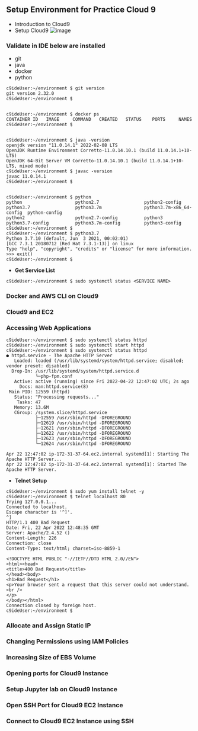 ## Setup Environment for Practice Cloud 9
* Introduction to Cloud9
* Setup Cloud9
![image](https://user-images.githubusercontent.com/4485129/162073604-d9bb5d8e-ccd9-44dd-a472-5b53ff7252d1.png)

### **Validate in IDE below are installed**
  * git
  * java  
  * docker
  * python
```
c9ideUser:~/environment $ git version
git version 2.32.0
c9ideUser:~/environment $ 


c9ideUser:~/environment $ docker ps
CONTAINER ID   IMAGE     COMMAND   CREATED   STATUS    PORTS     NAMES
c9ideUser:~/environment $ 


c9ideUser:~/environment $ java -version
openjdk version "11.0.14.1" 2022-02-08 LTS
OpenJDK Runtime Environment Corretto-11.0.14.10.1 (build 11.0.14.1+10-LTS)
OpenJDK 64-Bit Server VM Corretto-11.0.14.10.1 (build 11.0.14.1+10-LTS, mixed mode)
c9ideUser:~/environment $ javac -version
javac 11.0.14.1
c9ideUser:~/environment $ 


c9ideUser:~/environment $ python
python                    python2.7                 python2-config            python3.7                 python3.7m                python3.7m-x86_64-config  python-config             
python2                   python2.7-config          python3                   python3.7-config          python3.7m-config         python3-config            
c9ideUser:~/environment $ 
c9ideUser:~/environment $ python3.7 
Python 3.7.10 (default, Jun  3 2021, 00:02:01) 
[GCC 7.3.1 20180712 (Red Hat 7.3.1-13)] on linux
Type "help", "copyright", "credits" or "license" for more information.
>>> exit()
c9ideUser:~/environment $ 
```
* **Get Service List** 
```
c9ideUser:~/environment $ sudo systemctl status <SERVICE NAME>
```

### Docker and AWS CLI on Cloud9

### Cloud9 and EC2
### Accessing Web Applications
```
c9ideUser:~/environment $ sudo systemctl status httpd
c9ideUser:~/environment $ sudo systemctl start httpd
c9ideUser:~/environment $ sudo systemctl status httpd                                                                                                                                                                              
● httpd.service - The Apache HTTP Server
   Loaded: loaded (/usr/lib/systemd/system/httpd.service; disabled; vendor preset: disabled)
  Drop-In: /usr/lib/systemd/system/httpd.service.d
           └─php-fpm.conf
   Active: active (running) since Fri 2022-04-22 12:47:02 UTC; 2s ago
     Docs: man:httpd.service(8)
 Main PID: 12559 (httpd)
   Status: "Processing requests..."
    Tasks: 47
   Memory: 13.6M
   CGroup: /system.slice/httpd.service
           ├─12559 /usr/sbin/httpd -DFOREGROUND
           ├─12619 /usr/sbin/httpd -DFOREGROUND
           ├─12621 /usr/sbin/httpd -DFOREGROUND
           ├─12622 /usr/sbin/httpd -DFOREGROUND
           ├─12623 /usr/sbin/httpd -DFOREGROUND
           └─12624 /usr/sbin/httpd -DFOREGROUND

Apr 22 12:47:02 ip-172-31-37-64.ec2.internal systemd[1]: Starting The Apache HTTP Server...
Apr 22 12:47:02 ip-172-31-37-64.ec2.internal systemd[1]: Started The Apache HTTP Server.

```
* **Telnet Setup**
```
c9ideUser:~/environment $ sudo yum install telnet -y
c9ideUser:~/environment $ telnet localhost 80
Trying 127.0.0.1...
Connected to localhost.
Escape character is '^]'.
^]
HTTP/1.1 400 Bad Request
Date: Fri, 22 Apr 2022 12:48:35 GMT
Server: Apache/2.4.52 ()
Content-Length: 226
Connection: close
Content-Type: text/html; charset=iso-8859-1

<!DOCTYPE HTML PUBLIC "-//IETF//DTD HTML 2.0//EN">
<html><head>
<title>400 Bad Request</title>
</head><body>
<h1>Bad Request</h1>
<p>Your browser sent a request that this server could not understand.<br />
</p>
</body></html>
Connection closed by foreign host.
c9ideUser:~/environment $ 
```

### Allocate and Assign Static IP
### Changing Permissions using IAM Policies
### Increasing Size of EBS Volume
### Opening ports for Cloud9 Instance
### Setup Jupyter lab on Cloud9 Instance
### Open SSH Port for Cloud9 EC2 Instance
### Connect to Cloud9 EC2 Instance using SSH
